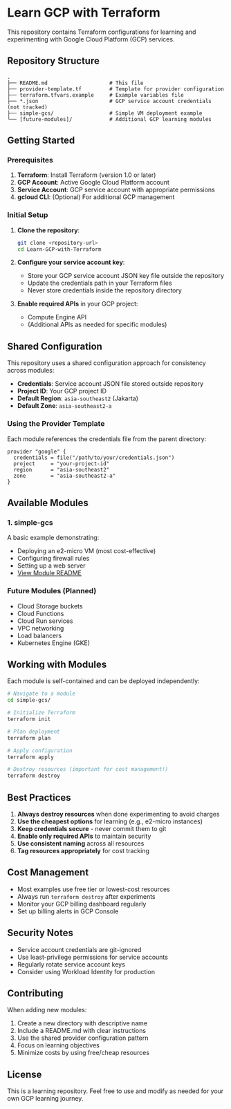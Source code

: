 # Learn GCP with Terraform

This repository contains Terraform configurations for learning and experimenting with Google Cloud Platform (GCP) services.

## Repository Structure

```
.
├── README.md                    # This file
├── provider-template.tf         # Template for provider configuration
├── terraform.tfvars.example     # Example variables file
├── *.json                       # GCP service account credentials (not tracked)
├── simple-gcs/                  # Simple VM deployment example
└── [future-modules]/            # Additional GCP learning modules
```

## Getting Started

### Prerequisites

1. **Terraform**: Install Terraform (version 1.0 or later)
2. **GCP Account**: Active Google Cloud Platform account
3. **Service Account**: GCP service account with appropriate permissions
4. **gcloud CLI**: (Optional) For additional GCP management

### Initial Setup

1. **Clone the repository**:
   ```bash
   git clone <repository-url>
   cd Learn-GCP-with-Terraform
   ```

2. **Configure your service account key**:
   - Store your GCP service account JSON key file outside the repository
   - Update the credentials path in your Terraform files
   - Never store credentials inside the repository directory

3. **Enable required APIs** in your GCP project:
   - Compute Engine API
   - (Additional APIs as needed for specific modules)

## Shared Configuration

This repository uses a shared configuration approach for consistency across modules:

- **Credentials**: Service account JSON file stored outside repository
- **Project ID**: Your GCP project ID
- **Default Region**: `asia-southeast2` (Jakarta)
- **Default Zone**: `asia-southeast2-a`

### Using the Provider Template

Each module references the credentials file from the parent directory:

```hcl
provider "google" {
  credentials = file("/path/to/your/credentials.json")
  project     = "your-project-id"
  region      = "asia-southeast2"
  zone        = "asia-southeast2-a"
}
```

## Available Modules

### 1. simple-gcs
A basic example demonstrating:
- Deploying an e2-micro VM (most cost-effective)
- Configuring firewall rules
- Setting up a web server
- [View Module README](./simple-gcs/README.md)

### Future Modules (Planned)
- Cloud Storage buckets
- Cloud Functions
- Cloud Run services
- VPC networking
- Load balancers
- Kubernetes Engine (GKE)

## Working with Modules

Each module is self-contained and can be deployed independently:

```bash
# Navigate to a module
cd simple-gcs/

# Initialize Terraform
terraform init

# Plan deployment
terraform plan

# Apply configuration
terraform apply

# Destroy resources (important for cost management!)
terraform destroy
```

## Best Practices

1. **Always destroy resources** when done experimenting to avoid charges
2. **Use the cheapest options** for learning (e.g., e2-micro instances)
3. **Keep credentials secure** - never commit them to git
4. **Enable only required APIs** to maintain security
5. **Use consistent naming** across all resources
6. **Tag resources appropriately** for cost tracking

## Cost Management

- Most examples use free tier or lowest-cost resources
- Always run `terraform destroy` after experiments
- Monitor your GCP billing dashboard regularly
- Set up billing alerts in GCP Console

## Security Notes

- Service account credentials are git-ignored
- Use least-privilege permissions for service accounts
- Regularly rotate service account keys
- Consider using Workload Identity for production

## Contributing

When adding new modules:
1. Create a new directory with descriptive name
2. Include a README.md with clear instructions
3. Use the shared provider configuration pattern
4. Focus on learning objectives
5. Minimize costs by using free/cheap resources

## License

This is a learning repository. Feel free to use and modify as needed for your own GCP learning journey.
